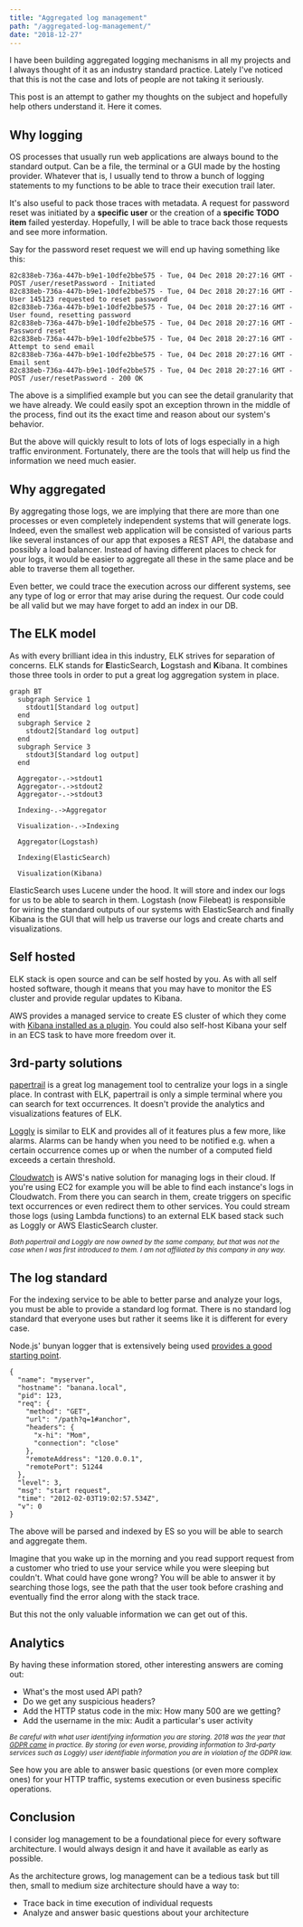 ```yaml
---
title: "Aggregated log management"
path: "/aggregated-log-management/"
date: "2018-12-27"
---
```


I have been building aggregated logging mechanisms in all my projects and I always thought of it as an industry standard practice. Lately I've noticed that this is not the case and lots of people are not taking it seriously.

This post is an attempt to gather my thoughts on the subject and hopefully help others understand it. Here it comes.

## Why logging
OS processes that usually run web applications are always bound to the standard output. Can be a file, the terminal or a GUI made by the hosting provider. Whatever that is, I usually tend to throw a bunch of logging statements to my functions to be able to trace their execution trail later.

It's also useful to pack those traces with metadata. A request for password reset was initiated by a **specific user** or the creation of a **specific TODO item** failed yesterday. Hopefully, I will be able to trace back those requests and see more information.

Say for the password reset request we will end up having something like this:

```
82c838eb-736a-447b-b9e1-10dfe2bbe575 - Tue, 04 Dec 2018 20:27:16 GMT - POST /user/resetPassword - Initiated
82c838eb-736a-447b-b9e1-10dfe2bbe575 - Tue, 04 Dec 2018 20:27:16 GMT - User 145123 requested to reset password
82c838eb-736a-447b-b9e1-10dfe2bbe575 - Tue, 04 Dec 2018 20:27:16 GMT - User found, resetting password
82c838eb-736a-447b-b9e1-10dfe2bbe575 - Tue, 04 Dec 2018 20:27:16 GMT - Password reset
82c838eb-736a-447b-b9e1-10dfe2bbe575 - Tue, 04 Dec 2018 20:27:16 GMT - Attempt to send email
82c838eb-736a-447b-b9e1-10dfe2bbe575 - Tue, 04 Dec 2018 20:27:16 GMT - Email sent
82c838eb-736a-447b-b9e1-10dfe2bbe575 - Tue, 04 Dec 2018 20:27:16 GMT - POST /user/resetPassword - 200 OK
```

The above is a simplified example but you can see the detail granularity that we have already. We could easily spot an exception thrown in the middle of the process, find out its the exact time and reason about our system's behavior.

But the above will quickly result to lots of lots of logs especially in a high traffic environment. Fortunately, there are the tools that will help us find the information we need much easier.

## Why aggregated
By aggregating those logs, we are implying that there are more than one processes or even completely independent systems that will generate logs. Indeed, even the smallest web application will be consisted of various parts like several instances of our app that exposes a REST API, the database and possibly a load balancer. Instead of having different places to check for your logs, it would be easier to aggregate all these in the same place and be able to traverse them all together.

Even better, we could trace the execution across our different systems, see any type of log or error that may arise during the request. Our code could be all valid but we may have forget to add an index in our DB.

## The ELK model
As with every brilliant idea in this industry, ELK strives for separation of concerns. ELK stands for **E**lasticSearch, **L**ogstash and **K**ibana. It combines those three tools in order to put a great log aggregation system in place.

```mermaid
graph BT
  subgraph Service 1
    stdout1[Standard log output]
  end
  subgraph Service 2
    stdout2[Standard log output]
  end
  subgraph Service 3
    stdout3[Standard log output]
  end

  Aggregator-.->stdout1
  Aggregator-.->stdout2
  Aggregator-.->stdout3

  Indexing-.->Aggregator

  Visualization-.->Indexing

  Aggregator(Logstash)

  Indexing(ElasticSearch)

  Visualization(Kibana)
```

ElasticSearch uses Lucene under the hood. It will store and index our logs for us to be able to search in them. Logstash (now Filebeat) is responsible for wiring the standard outputs of our systems with ElasticSearch and finally Kibana is the GUI that will help us traverse our logs and create charts and visualizations.

## Self hosted
ELK stack is open source and can be self hosted by you. As with all self hosted software, though it means that you may have to monitor the ES cluster and provide regular updates to Kibana.

AWS provides a managed service to create ES cluster of which they come with [Kibana installed as a plugin](https://docs.aws.amazon.com/elasticsearch-service/latest/developerguide/es-kibana.html). You could also self-host Kibana your self in an ECS task to have more freedom over it.

## 3rd-party solutions
[papertrail](https://papertrailapp.com/) is a great log management tool to centralize your logs in a single place. In contrast with ELK, papertrail is only a simple terminal where you can search for text occurrences. It doesn't provide the analytics and visualizations features of ELK.

[Loggly](https://loggly.com) is similar to ELK and provides all of it features plus a few more, like alarms. Alarms can be handy when you need to be notified e.g. when a certain occurrence comes up or when the number of a computed field exceeds a certain threshold.

[Cloudwatch](https://aws.amazon.com/cloudwatch/) is AWS's native solution for managing logs in their cloud. If you're using EC2 for example you will be able to find each instance's logs in Cloudwatch. From there you can search in them, create triggers on specific text occurrences or even redirect them to other services. You could stream those logs (using Lambda functions) to an external ELK based stack such as Loggly or AWS ElasticSearch cluster.

<small>*Both papertrail and Loggly are now owned by the same company, but that was not the case when I was first introduced to them. I am not affiliated by this company in any way.*</small>

## The log standard
For the indexing service to be able to better parse and analyze your logs, you must be able to provide a standard log format. There is no standard log standard that everyone uses but rather it seems like it is different for every case.

Node.js' bunyan logger that is extensively being used [provides a good starting point](https://github.com/trentm/node-bunyan#core-fields).

```
{
  "name": "myserver",
  "hostname": "banana.local",
  "pid": 123,
  "req": {
    "method": "GET",
    "url": "/path?q=1#anchor",
    "headers": {
      "x-hi": "Mom",
      "connection": "close"
    },
    "remoteAddress": "120.0.0.1",
    "remotePort": 51244
  },
  "level": 3,
  "msg": "start request",
  "time": "2012-02-03T19:02:57.534Z",
  "v": 0
}
```

The above will be parsed and indexed by ES so you will be able to search and aggregate them.

Imagine that you wake up in the morning and you read support request from a customer who tried to use your service while you were sleeping but couldn't. What could have gone wrong? You will be able to answer it by searching those logs, see the path that the user took before crashing and eventually find the error along with the stack trace.

But this not the only valuable information we can get out of this.

## Analytics
By having these information stored, other interesting answers are coming out:

* What's the most used API path?
* Do we get any suspicious headers?
* Add the HTTP status code in the mix: How many 500 are we getting?
* Add the username in the mix: Audit a particular's user activity

*<small>Be careful with what user identifying information you are storing. 2018 was the year that [GDPR came](https://en.wikipedia.org/wiki/General_Data_Protection_Regulation) in practice. By storing (or even worse, providing information to 3rd-party services such as Loggly) user identifiable information you are in violation of the GDPR law.</small>*

See how you are able to answer basic questions (or even more complex ones) for your HTTP traffic, systems execution or even business specific operations.

## Conclusion
I consider log management to be a foundational piece for every software architecture. I would always design it and have it available as early as possible.

As the architecture grows, log management can be a tedious task but till then, small to medium size architecture should have a way to:

* Trace back in time execution of individual requests
* Analyze and answer basic questions about your architecture
